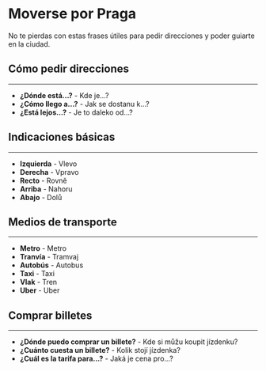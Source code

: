 # Moverse por Praga


No te pierdas con estas frases útiles para pedir direcciones y poder guiarte en la ciudad.

## Cómo pedir direcciones
***
- **¿Dónde está...?** - Kde je...?
- **¿Cómo llego a...?** - Jak se dostanu k...?
- **¿Está lejos...?** - Je to daleko od...?
 
## Indicaciones básicas
***
- **Izquierda** - Vlevo
- **Derecha** - Vpravo
- **Recto** - Rovně
- **Arriba** - Nahoru
- **Abajo** - Dolů


## Medios de transporte
***
-  **Metro** - Metro
- **Tranvía** - Tramvaj
- **Autobús** - Autobus
- **Taxi** - Taxi
-  **Vlak** - Tren
- **Uber** - Uber

## Comprar billetes
***
- **¿Dónde puedo comprar un billete?** - Kde si můžu koupit jízdenku?
- **¿Cuánto cuesta un billete?** - Kolik stojí jízdenka?
- **¿Cuál es la tarifa para...?** - Jaká je cena pro...?